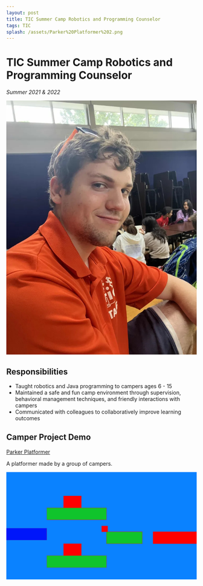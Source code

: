 ```yaml
---
layout: post
title: TIC Summer Camp Robotics and Programming Counselor
tags: TIC
splash: /assets/Parker%20Platformer%202.png
---
```


# TIC Summer Camp Robotics and Programming Counselor

*Summer 2021 & 2022*

![](/assets/TIC%20Counselor.jpg)

## Responsibilities

- Taught robotics and Java programming to campers ages 6 - 15
- Maintained a safe and fun camp environment through supervision, behavioral management techniques, and friendly interactions with campers
- Communicated with colleagues to collaboratively improve learning outcomes


## Camper Project Demo

[Parker Platformer](https://openprocessing.org/sketch/2607041)

A platformer made by a group of campers.

![](/assets/Parker%20Platformer%202.png)